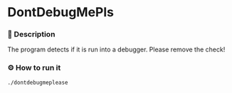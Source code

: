 # DontDebugMePls

### 📄 Description
The program detects if it is run into a debugger. Please remove the check!

### ⚙ How to run it
```bash
./dontdebugmeplease
```
